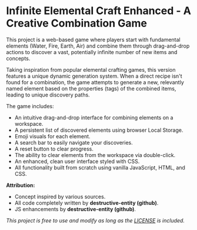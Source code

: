 # Infinite Elemental Craft Enhanced - A Creative Combination Game

This project is a web-based game where players start with fundamental elements (Water, Fire, Earth, Air) and combine them through drag-and-drop actions to discover a vast, potentially infinite number of new items and concepts.

Taking inspiration from popular elemental crafting games, this version features a unique dynamic generation system. When a direct recipe isn't found for a combination, the game attempts to generate a new, relevantly named element based on the properties (tags) of the combined items, leading to unique discovery paths.

The game includes:

*   An intuitive drag-and-drop interface for combining elements on a workspace.
*   A persistent list of discovered elements using browser Local Storage.
*   Emoji visuals for each element.
*   A search bar to easily navigate your discoveries.
*   A reset button to clear progress.
*   The ability to clear elements from the workspace via double-click.
*   An enhanced, clean user interface styled with CSS.
*   All functionality built from scratch using vanilla JavaScript, HTML, and CSS.

**Attribution:**

*   Concept inspired by various sources.
*   All code completely written by **destructive-entity (github)**.
*   JS enhancements by **destructive-entity (github)**.

  *This project is free to use and modify as long as the [LICENSE](LICENSE) is included.*
